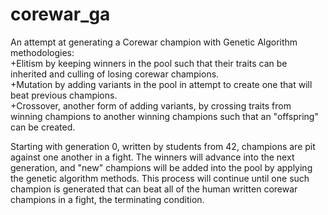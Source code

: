 # corewar_ga

An attempt at generating a Corewar champion with Genetic Algorithm methodologies:  
+Elitism by keeping winners in the pool such that their traits can be inherited and culling of losing corewar champions.  
+Mutation by adding variants in the pool in attempt to create one that will beat previous champions.  
+Crossover, another form of adding variants, by crossing traits from winning champions to another winning champions such that an "offspring" can be created.

Starting with generation 0, written by students from 42, champions are pit against one another in a fight. The winners will advance into the next generation, and "new" champions will be added into the pool by applying the genetic algorithm methods. This process will continue until one such champion is generated that can beat all of the human written corewar champions in a fight, the terminating condition.
